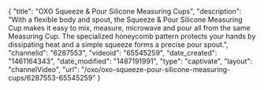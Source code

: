 {
    "title": "OXO Squeeze & Pour Silicone Measuring Cups",
    "description": "With a flexible body and spout, the Squeeze & Pour Silicone Measuring Cup makes it easy to mix, measure, microwave and pour all from the same Measuring Cup. The specialized honeycomb pattern protects your hands by dissipating heat and a simple squeeze forms a precise pour spout.",
    "channelid": "6287553",
    "videoid": "65545259",
    "date_created": "1461164343",
    "date_modified": "1487191991",
    "type": "captivate",
    "layout": "channelVideo",
    "url": "\/oxo\/oxo-squeeze-pour-silicone-measuring-cups\/6287553-65545259"
}